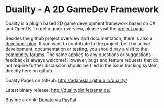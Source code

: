 Duality - A 2D GameDev Framework
=======

Duality is a plugin based 2D game development framework based on C# and OpenTK. To get a quick overview, please visit the [project page](http://duality.fetzenet.de).

Besides the github project overview and documentation, there is also a [developer blog](http://blog.fetzenet.de). If you want to contribute to the project, be it by active development, documentation or testing, you should pay a visit to the [community forums](http://forum.fetzenet.de). The same applies to any questions or suggestions - feedback is always welcome! However, bugs and feature requests that do not require further discussion should be filed in the issue tracking system, directly here on github.

Duality Pages on GitHub: http://adamslair.github.io/duality/

Latest binary release: http://dualitybin.fetzenet.de/

Buy me a drink: [ Donate via PayPal ](https://www.paypal.com/cgi-bin/webscr?cmd=_s-xclick&hosted_button_id=PL2U4Z8XNQENC)
